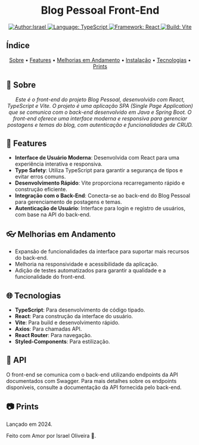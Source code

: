 
<!--<p align="center">
    <em>
        (Coloque uma imagem que represente o seu Projeto)<br>
        (Insert an image that represents your Project)
    </em>
</p> -->

<h1 align="center">Blog Pessoal Front-End</h1>

<p align="center">
    <a href="https://www.linkedin.com/in/israeloliveiradev/" target="_blank">
        <img src="https://img.shields.io/static/v1?label=Author&message=Israel&color=00ba6d&style=for-the-badge&logo=LinkedIn" alt="Author:Israel">
    </a>
    <a href="#">
        <img src="https://img.shields.io/static/v1?label=Language&message=TypeScript&color=blue&style=for-the-badge&logo=TypeScript" alt="Language: TypeScript">
    </a>
    <a href="#">
        <img src="https://img.shields.io/static/v1?label=Framework&message=React&color=61DAFB&style=for-the-badge&logo=React" alt="Framework: React">
    </a>
    <a href="#">
        <img src="https://img.shields.io/static/v1?label=Build&message=Vite&color=646CFF&style=for-the-badge&logo=Vite" alt="Build: Vite">
    </a>
</p>

## Índice

<p align="center">
 <a href="#about">Sobre</a> •
 <a href="#features">Features</a> •
 <a href="#improvements">Melhorias em Andamento</a> • 
 <a href="#installation">Instalação</a> • 
 <a href="#technologies">Tecnologias</a> •
 <a href="#prints">Prints</a>
</p>

## 📌 Sobre

<p align="center">
    <em>
        Este é o front-end do projeto Blog Pessoal, desenvolvido com React, TypeScript e Vite. O projeto é uma aplicação SPA (Single Page Application) que se comunica com o back-end desenvolvido em Java e Spring Boot. O front-end oferece uma interface moderna e responsiva para gerenciar postagens e temas do blog, com autenticação e funcionalidades de CRUD.
    </em>
</p>

## 🚀 Features

- **Interface de Usuário Moderna**: Desenvolvida com React para uma experiência interativa e responsiva.
- **Type Safety**: Utiliza TypeScript para garantir a segurança de tipos e evitar erros comuns.
- **Desenvolvimento Rápido**: Vite proporciona recarregamento rápido e construção eficiente.
- **Integração com o Back-End**: Conecta-se ao back-end do Blog Pessoal para gerenciamento de postagens e temas.
- **Autenticação de Usuário**: Interface para login e registro de usuários, com base na API do back-end.

## 👓 Melhorias em Andamento

- Expansão de funcionalidades da interface para suportar mais recursos do back-end.
- Melhoria na responsividade e acessibilidade da aplicação.
- Adição de testes automatizados para garantir a qualidade e a funcionalidade do front-end.

## 🌐 Tecnologias

- **TypeScript**: Para desenvolvimento de código tipado.
- **React**: Para construção da interface do usuário.
- **Vite**: Para build e desenvolvimento rápido.
- **Axios**: Para chamadas API.
- **React Router**: Para navegação.
- **Styled-Components**: Para estilização.

## 📝 API

O front-end se comunica com o back-end utilizando endpoints da API documentados com Swagger. 
Para mais detalhes sobre os endpoints disponíveis, consulte a documentação da API fornecida pelo back-end.

## 📷 Prints

<!-- Adicione prints relevantes aqui se disponíveis -->

Lançado em 2024.

Feito com Amor por Israel Oliveira 🚀.
